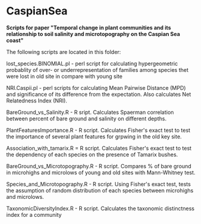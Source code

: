 # CaspianSea
**Scripts for paper "Temporal change in plant communities and its relationship to soil salinity and microtopography on the Caspian Sea coast"**

The following scripts are located in this folder:

lost_species.BINOMIAL.pl - perl script for calculating hypergeometric probablity of over- 
                           or underrepresentation of families among species thet were lost
                           in old site in compare with young site

NRI.Caspii.pl - perl scripts for calculating Mean Pairwise Distance (MPD) and significance of its
                 difference from the expectation. Also calculates Net Relatedness Index (NRI).

BareGround_vs_Salinity.R - R sript. Calculates Spaerman correlation between percent of bare ground 
                           and salinity on different depths. 

PlantFeaturesImportance.R - R script. Calculates Fisher's exact test to test the importance of
                            several plant features for grpwing in the old key site.

Association_with_tamarix.R = R script. Calculates Fisher's exact test to test the dependency of each species
                         on the presence of Tamarix bushes.

BareGround_vs_Microtopography.R - R script. Compares % of bare ground in microhighs and microlows of young 
                                  and old sites with Mann-Whitney test.

Species_and_Microtopography.R - R script. Using Fisher's exact test, tests the assumption of random distribution of each species 
                                between microhighs and microlows. 
                                
TaxonomicDiversityIndex.R - R script. Calculates the taxonomic distinctness index for a community 

